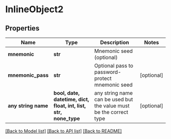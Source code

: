 # InlineObject2


## Properties
Name | Type | Description | Notes
------------ | ------------- | ------------- | -------------
**mnemonic** | **str** | Mnemonic seed (optional) | 
**mnemonic_pass** | **str** | Optional pass to password-protect mnemonic seed | [optional] 
**any string name** | **bool, date, datetime, dict, float, int, list, str, none_type** | any string name can be used but the value must be the correct type | [optional]

[[Back to Model list]](../README.md#documentation-for-models) [[Back to API list]](../README.md#documentation-for-api-endpoints) [[Back to README]](../README.md)


